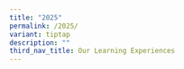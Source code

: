 ```yaml
---
title: "2025"
permalink: /2025/
variant: tiptap
description: ""
third_nav_title: Our Learning Experiences
---
```

